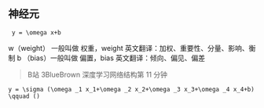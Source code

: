 ## 神经元
```mathjax
 y = \omega x+b
```
w（weight） 一般叫做 权重，weight 英文翻译：加权、重要性、分量、影响、衡制
b （bias）一般叫做 偏置，bias 英文翻译：倾向、偏见、偏差
> B站 3BlueBrown 深度学习网络结构第 11 分钟
```mathjax
y = \sigma (\omega _1 x_1+\omega _2 x_2+\omega _3 x_3+\omega _4 x_4+b) \qquad ()
```


